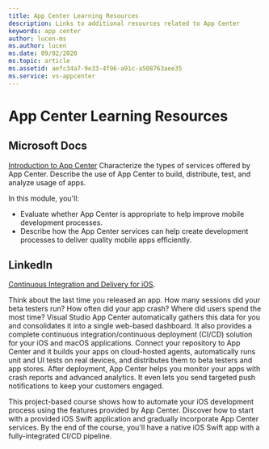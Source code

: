 ```yaml
---
title: App Center Learning Resources
description: Links to additional resources related to App Center
keywords: app center
author: lucen-ms
ms.author: lucen
ms.date: 09/02/2020
ms.topic: article
ms.assetid: aefc34a7-9e33-4f96-a91c-a508763aee35
ms.service: vs-appcenter
---
```


# App Center Learning Resources
## Microsoft Docs
[Introduction to App Center](/learn/modules/intro-to-app-center/)
Characterize the types of services offered by App Center. Describe the use of App Center to build, distribute, test, and analyze usage of apps.

In this module, you'll:
- Evaluate whether App Center is appropriate to help improve mobile development processes.
- Describe how the App Center services can help create development processes to deliver quality mobile apps efficiently.

## LinkedIn
[Continuous Integration and Delivery for iOS](https://www.linkedin.com/learning/app-center-continuous-integration-and-delivery-for-ios?u=3322).

Think about the last time you released an app. How many sessions did your beta testers run? How often did your app crash? Where did users spend the most time? Visual Studio App Center automatically gathers this data for you and consolidates it into a single web-based dashboard. It also provides a complete continuous integration/continuous deployment (CI/CD) solution for your iOS and macOS applications. Connect your repository to App Center and it builds your apps on cloud-hosted agents, automatically runs unit and UI tests on real devices, and distributes them to beta testers and app stores. After deployment, App Center helps you monitor your apps with crash reports and advanced analytics. It even lets you send targeted push notifications to keep your customers engaged.

This project-based course shows how to automate your iOS development process using the features provided by App Center. Discover how to start with a provided iOS Swift application and gradually incorporate App Center services. By the end of the course, you'll have a native iOS Swift app with a fully-integrated CI/CD pipeline.

